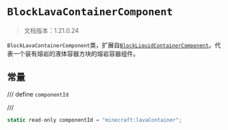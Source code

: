 # `BlockLavaContainerComponent`

> 文档版本：1.21.0.24

`BlockLavaContainerComponent`类，扩展自[`BlockLiquidContainerComponent`](./blockliquidcontainercomponent.md)。代表一个装有熔岩的液体容器方块的熔岩容器组件。

## 常量

/// define
`componentId`


///

```js
static read-only componentId = "minecraft:lavaContainer";
```

